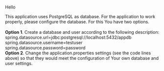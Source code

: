 Hello

This application uses PostgreSQL as database. For the application to work properly, please configure the database. For this You have two options. <br><br>
**Option 1**. Create a database and user according to the following description: <br>
spring.datasource.url=jdbc:postgresql://localhost:5432/appdb <br>
spring.datasource.username=testuser <br>
spring.datasource.password=password <br>
**Option 2**. Change the application.properties settings (see the code lines above) so that they would meet the configuration of Your own database and user settings.
